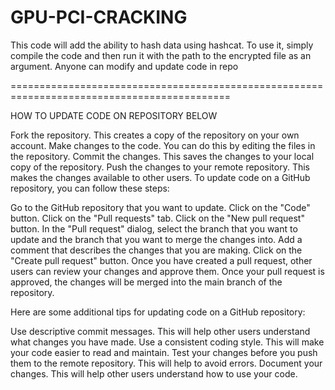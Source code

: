 # GPU-PCI-CRACKING

This code will add the ability to hash data using hashcat. To use it, simply compile the code and then run it with the path to the encrypted file as an argument.
Anyone can modify and update code in repo





============================================================================================

HOW TO UPDATE CODE ON REPOSITORY BELOW

Fork the repository. This creates a copy of the repository on your own account. Make changes to the code. You can do this by editing the files in the repository. Commit the changes. This saves the changes to your local copy of the repository. Push the changes to your remote repository. This makes the changes available to other users. To update code on a GitHub repository, you can follow these steps:

Go to the GitHub repository that you want to update. 
Click on the "Code" button. 
Click on the "Pull requests" tab. 
Click on the "New pull request" button. 
In the "Pull request" dialog, select the branch that you want to update and the branch that you want to merge the changes into. 
Add a comment that describes the changes that you are making. 
Click on the "Create pull request" button. 
Once you have created a pull request, other users can review your changes and approve them. 
Once your pull request is approved, the changes will be merged into the main branch of the repository.

Here are some additional tips for updating code on a GitHub repository:

Use descriptive commit messages. This will help other users understand what changes you have made. Use a consistent coding style. This will make your code easier to read and maintain. Test your changes before you push them to the remote repository. This will help to avoid errors. Document your changes. This will help other users understand how to use your code.
